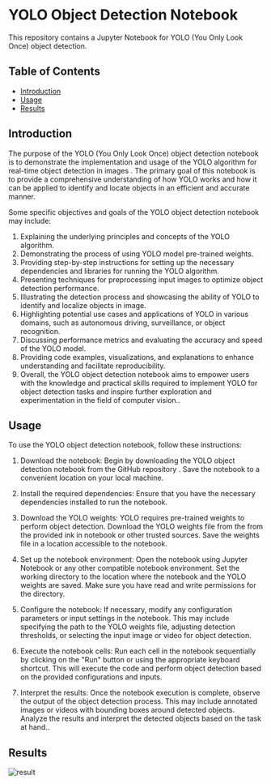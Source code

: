 # YOLO Object Detection Notebook

This repository contains a Jupyter Notebook for YOLO (You Only Look Once) object detection.

## Table of Contents

- [Introduction](#introduction)
- [Usage](#usage)
- [Results](#results)
  

## Introduction

The purpose of the YOLO (You Only Look Once) object detection notebook is to demonstrate the implementation and usage of the YOLO algorithm for real-time object detection in images . The primary goal of this notebook is to provide a comprehensive understanding of how YOLO works and how it can be applied to identify and locate objects in an efficient and accurate manner.

Some specific objectives and goals of the YOLO object detection notebook may include:

1. Explaining the underlying principles and concepts of the YOLO algorithm.
2. Demonstrating the process of using YOLO model pre-trained weights.
3. Providing step-by-step instructions for setting up the necessary dependencies and libraries for running the YOLO algorithm.
4. Presenting techniques for preprocessing input images to optimize object detection performance.
5. Illustrating the detection process and showcasing the ability of YOLO to identify and localize objects in image.
6. Highlighting potential use cases and applications of YOLO in various domains, such as autonomous driving, surveillance, or object recognition.
7. Discussing performance metrics and evaluating the accuracy and speed of the YOLO model.
8. Providing code examples, visualizations, and explanations to enhance understanding and facilitate reproducibility.
9. Overall, the YOLO object detection notebook aims to empower users with the knowledge and practical skills required to implement YOLO for object detection tasks and inspire further exploration and experimentation in the field of computer vision..


## Usage

To use the YOLO object detection notebook, follow these instructions:

1. Download the notebook: Begin by downloading the YOLO object detection notebook from the GitHub repository . Save the notebook to a convenient location on your local machine.

2. Install the required dependencies: Ensure that you have the necessary dependencies installed to run the notebook. 

3. Download the YOLO weights: YOLO requires pre-trained weights to perform object detection. Download the YOLO weights file from the from the provided ink in notebook or other trusted sources. Save the weights file in a location accessible to the notebook.

4. Set up the notebook environment: Open the notebook using Jupyter Notebook or any other compatible notebook environment. Set the working directory to the location where the notebook and the YOLO weights are saved. Make sure you have read and write permissions for the directory.

5. Configure the notebook: If necessary, modify any configuration parameters or input settings in the notebook. This may include specifying the path to the YOLO weights file, adjusting detection thresholds, or selecting the input image or video for object detection.

6. Execute the notebook cells: Run each cell in the notebook sequentially by clicking on the "Run" button or using the appropriate keyboard shortcut. This will execute the code and perform object detection based on the provided configurations and inputs.

7. Interpret the results: Once the notebook execution is complete, observe the output of the object detection process. This may include annotated images or videos with bounding boxes around detected objects. Analyze the results and interpret the detected objects based on the task at hand..

## Results

![result](https://github.com/Rohitkushwaha79/YOLO_object_detection/assets/118690283/ae49203b-2e95-4bb2-9fef-937c6fb5f72b)



